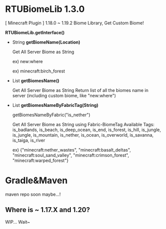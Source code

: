 # RTUBiomeLib 1.3.0
[ Minecraft Plugin ] 1.18.0 ~ 1.19.2 Biome Library, Get Custom Biome!

**RTUBiomeLib.getInterface()**

- String **getBiomeName(Location)**

  Get All Server Biome as String

  ex) new:where

  ex) minecraft:birch_forest

- List<String> **getBiomesName()**
  
  Get All Server Biome as String
  Return list of all the biomes name in server (including custom biome, like "new:where")

- List<String> **getBiomesNameByFabricTag(String)**
  
  getBiomesNameByFabric("is_nether")
  
  Get All Server Biome as String using Fabric-BiomeTag
  Available Tags: is_badlands, is_beach, is_deep_ocean, is_end, is_forest, is_hill, is_jungle, is_jungle, is_mountain, is_nether, is_ocean, is_overworld, is_savanna, is_taiga, is_river
  
  ex) {"minecraft:nether_wastes", "minecraft:basalt_deltas", "minecraft:soul_sand_valley", "minecraft:crimson_forest", "minecraft:warped_forest"}

# Gradle&Maven
maven repo soon maybe...!

## Where is ~ 1.17.X and 1.20?
WIP... Wait~
